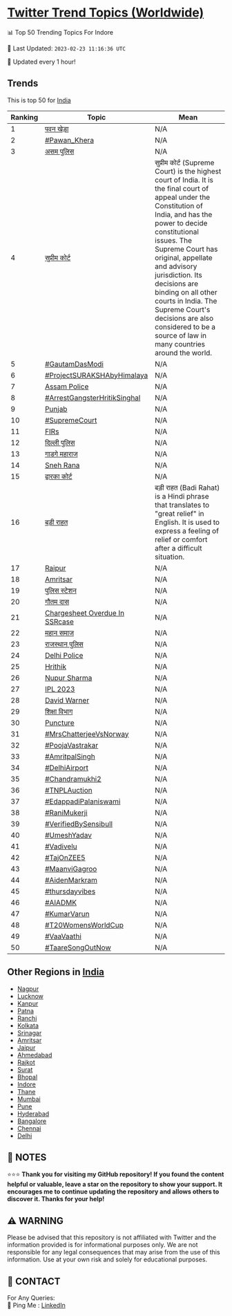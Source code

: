 [Twitter Trend Topics (Worldwide)](https://github.com/ErcinDedeoglu/Twitter-Trend-Topics)
==========


📊 Top 50 Trending Topics For Indore

📆 Last Updated: `2023-02-23 11:16:36 UTC`

🔧 Updated every 1 hour!


## Trends

This is top 50 for [India](</India>)

| Ranking | Topic | Mean |
| ------- | ------------ | ------------ |
| 1 | [पवन खेड़ा](http://twitter.com/search?q=%e0%a4%aa%e0%a4%b5%e0%a4%a8+%e0%a4%96%e0%a5%87%e0%a4%a1%e0%a4%bc%e0%a4%be) | N/A |
| 2 | [#Pawan_Khera](http://twitter.com/search?q=%23Pawan_Khera) | N/A |
| 3 | [असम पुलिस](http://twitter.com/search?q=%e0%a4%85%e0%a4%b8%e0%a4%ae+%e0%a4%aa%e0%a5%81%e0%a4%b2%e0%a4%bf%e0%a4%b8) | N/A |
| 4 | [सुप्रीम कोर्ट](http://twitter.com/search?q=%e0%a4%b8%e0%a5%81%e0%a4%aa%e0%a5%8d%e0%a4%b0%e0%a5%80%e0%a4%ae+%e0%a4%95%e0%a5%8b%e0%a4%b0%e0%a5%8d%e0%a4%9f) | सुप्रीम कोर्ट (Supreme Court) is the highest court of India. It is the final court of appeal under the Constitution of India, and has the power to decide constitutional issues. The Supreme Court has original, appellate and advisory jurisdiction. Its decisions are binding on all other courts in India. The Supreme Court's decisions are also considered to be a source of law in many countries around the world. |
| 5 | [#GautamDasModi](http://twitter.com/search?q=%23GautamDasModi) | N/A |
| 6 | [#ProjectSURAKSHAbyHimalaya](http://twitter.com/search?q=%23ProjectSURAKSHAbyHimalaya) | N/A |
| 7 | [Assam Police](http://twitter.com/search?q=Assam+Police) | N/A |
| 8 | [#ArrestGangsterHritikSinghal](http://twitter.com/search?q=%23ArrestGangsterHritikSinghal) | N/A |
| 9 | [Punjab](http://twitter.com/search?q=Punjab) | N/A |
| 10 | [#SupremeCourt](http://twitter.com/search?q=%23SupremeCourt) | N/A |
| 11 | [FIRs](http://twitter.com/search?q=FIRs) | N/A |
| 12 | [दिल्ली पुलिस](http://twitter.com/search?q=%e0%a4%a6%e0%a4%bf%e0%a4%b2%e0%a5%8d%e0%a4%b2%e0%a5%80+%e0%a4%aa%e0%a5%81%e0%a4%b2%e0%a4%bf%e0%a4%b8) | N/A |
| 13 | [गाडगे महाराज](http://twitter.com/search?q=%e0%a4%97%e0%a4%be%e0%a4%a1%e0%a4%97%e0%a5%87+%e0%a4%ae%e0%a4%b9%e0%a4%be%e0%a4%b0%e0%a4%be%e0%a4%9c) | N/A |
| 14 | [Sneh Rana](http://twitter.com/search?q=Sneh+Rana) | N/A |
| 15 | [द्वारका कोर्ट](http://twitter.com/search?q=%e0%a4%a6%e0%a5%8d%e0%a4%b5%e0%a4%be%e0%a4%b0%e0%a4%95%e0%a4%be+%e0%a4%95%e0%a5%8b%e0%a4%b0%e0%a5%8d%e0%a4%9f) | N/A |
| 16 | [बड़ी राहत](http://twitter.com/search?q=%e0%a4%ac%e0%a4%a1%e0%a4%bc%e0%a5%80+%e0%a4%b0%e0%a4%be%e0%a4%b9%e0%a4%a4) | बड़ी राहत (Badi Rahat) is a Hindi phrase that translates to "great relief" in English. It is used to express a feeling of relief or comfort after a difficult situation. |
| 17 | [Raipur](http://twitter.com/search?q=Raipur) | N/A |
| 18 | [Amritsar](http://twitter.com/search?q=Amritsar) | N/A |
| 19 | [पुलिस स्टेशन](http://twitter.com/search?q=%e0%a4%aa%e0%a5%81%e0%a4%b2%e0%a4%bf%e0%a4%b8+%e0%a4%b8%e0%a5%8d%e0%a4%9f%e0%a5%87%e0%a4%b6%e0%a4%a8) | N/A |
| 20 | [गौतम दास](http://twitter.com/search?q=%e0%a4%97%e0%a5%8c%e0%a4%a4%e0%a4%ae+%e0%a4%a6%e0%a4%be%e0%a4%b8) | N/A |
| 21 | [Chargesheet Overdue In SSRcase](http://twitter.com/search?q=Chargesheet+Overdue+In+SSRcase) | N/A |
| 22 | [महान समाज](http://twitter.com/search?q=%e0%a4%ae%e0%a4%b9%e0%a4%be%e0%a4%a8+%e0%a4%b8%e0%a4%ae%e0%a4%be%e0%a4%9c) | N/A |
| 23 | [राजस्थान पुलिस](http://twitter.com/search?q=%e0%a4%b0%e0%a4%be%e0%a4%9c%e0%a4%b8%e0%a5%8d%e0%a4%a5%e0%a4%be%e0%a4%a8+%e0%a4%aa%e0%a5%81%e0%a4%b2%e0%a4%bf%e0%a4%b8) | N/A |
| 24 | [Delhi Police](http://twitter.com/search?q=Delhi+Police) | N/A |
| 25 | [Hrithik](http://twitter.com/search?q=Hrithik) | N/A |
| 26 | [Nupur Sharma](http://twitter.com/search?q=Nupur+Sharma) | N/A |
| 27 | [IPL 2023](http://twitter.com/search?q=IPL+2023) | N/A |
| 28 | [David Warner](http://twitter.com/search?q=David+Warner) | N/A |
| 29 | [शिक्षा विभाग](http://twitter.com/search?q=%e0%a4%b6%e0%a4%bf%e0%a4%95%e0%a5%8d%e0%a4%b7%e0%a4%be+%e0%a4%b5%e0%a4%bf%e0%a4%ad%e0%a4%be%e0%a4%97) | N/A |
| 30 | [Puncture](http://twitter.com/search?q=Puncture) | N/A |
| 31 | [#MrsChatterjeeVsNorway](http://twitter.com/search?q=%23MrsChatterjeeVsNorway) | N/A |
| 32 | [#PoojaVastrakar](http://twitter.com/search?q=%23PoojaVastrakar) | N/A |
| 33 | [#AmritpalSingh](http://twitter.com/search?q=%23AmritpalSingh) | N/A |
| 34 | [#DelhiAirport](http://twitter.com/search?q=%23DelhiAirport) | N/A |
| 35 | [#Chandramukhi2](http://twitter.com/search?q=%23Chandramukhi2) | N/A |
| 36 | [#TNPLAuction](http://twitter.com/search?q=%23TNPLAuction) | N/A |
| 37 | [#EdappadiPalaniswami](http://twitter.com/search?q=%23EdappadiPalaniswami) | N/A |
| 38 | [#RaniMukerji](http://twitter.com/search?q=%23RaniMukerji) | N/A |
| 39 | [#VerifiedBySensibull](http://twitter.com/search?q=%23VerifiedBySensibull) | N/A |
| 40 | [#UmeshYadav](http://twitter.com/search?q=%23UmeshYadav) | N/A |
| 41 | [#Vadivelu](http://twitter.com/search?q=%23Vadivelu) | N/A |
| 42 | [#TajOnZEE5](http://twitter.com/search?q=%23TajOnZEE5) | N/A |
| 43 | [#MaanviGagroo](http://twitter.com/search?q=%23MaanviGagroo) | N/A |
| 44 | [#AidenMarkram](http://twitter.com/search?q=%23AidenMarkram) | N/A |
| 45 | [#thursdayvibes](http://twitter.com/search?q=%23thursdayvibes) | N/A |
| 46 | [#AIADMK](http://twitter.com/search?q=%23AIADMK) | N/A |
| 47 | [#KumarVarun](http://twitter.com/search?q=%23KumarVarun) | N/A |
| 48 | [#T20WomensWorldCup](http://twitter.com/search?q=%23T20WomensWorldCup) | N/A |
| 49 | [#VaaVaathi](http://twitter.com/search?q=%23VaaVaathi) | N/A |
| 50 | [#TaareSongOutNow](http://twitter.com/search?q=%23TaareSongOutNow) | N/A |



## Other Regions in [India](</India>)

* [Nagpur](</India/Nagpur.md>)
* [Lucknow](</India/Lucknow.md>)
* [Kanpur](</India/Kanpur.md>)
* [Patna](</India/Patna.md>)
* [Ranchi](</India/Ranchi.md>)
* [Kolkata](</India/Kolkata.md>)
* [Srinagar](</India/Srinagar.md>)
* [Amritsar](</India/Amritsar.md>)
* [Jaipur](</India/Jaipur.md>)
* [Ahmedabad](</India/Ahmedabad.md>)
* [Rajkot](</India/Rajkot.md>)
* [Surat](</India/Surat.md>)
* [Bhopal](</India/Bhopal.md>)
* [Indore](</India/Indore.md>)
* [Thane](</India/Thane.md>)
* [Mumbai](</India/Mumbai.md>)
* [Pune](</India/Pune.md>)
* [Hyderabad](</India/Hyderabad.md>)
* [Bangalore](</India/Bangalore.md>)
* [Chennai](</India/Chennai.md>)
* [Delhi](</India/Delhi.md>)



## 📝 NOTES

⭐⭐⭐ **Thank you for visiting my GitHub repository! If you found the content helpful or valuable, leave a star on the repository to show your support. It encourages me to continue updating the repository and allows others to discover it. Thanks for your help!**


## ⚠️ WARNING

Please be advised that this repository is not affiliated with Twitter and the information provided is for informational purposes only. We are not responsible for any legal consequences that may arise from the use of this information. Use at your own risk and solely for educational purposes.


## 📨 CONTACT

 For Any Queries:  
            🏓 Ping Me : [LinkedIn](https://www.linkedin.com/in/ercindedeoglu/)
